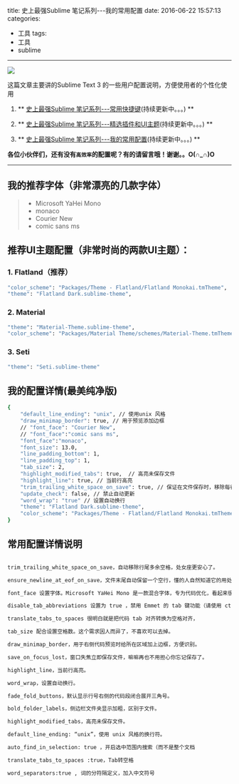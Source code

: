 title: 史上最强Sublime 笔记系列---我的常用配置
date: 2016-06-22 15:57:13
categories:
  - 工具
tags:
  - 工具
  - sublime
---

![](http://ww1.sinaimg.cn/large/69a9ed59gw1f56cg7zmfvj20hm08kdhc.jpg)

这篇文章主要讲的Sublime Text 3 的一些用户配置说明，方便使用者的个性化使用

1. ** [史上最强Sublime 笔记系列---常用快捷键](/2016/06/24/SublimeText-常用快捷键/)(持续更新中。。。) **

2. ** [史上最强Sublime 笔记系列---精选插件和UI主题](/2016/06/23/SublimeText-常用插件和主题/)(持续更新中。。。) **

3. ** [史上最强Sublime 笔记系列---我的常用配置](/2016/06/22/SublimeText-我的常用配置/)(持续更新中。。。)  **

**各位小伙伴们，还有没有`高效率`的配置呢？有的请留言哦！谢谢。。O(∩_∩)O**

<!-- more -->

***

## 我的推荐字体（**非常漂亮的几款字体**）

>    * Microsoft YaHei Mono
>    * monaco
>    * Courier New
>    * comic sans ms

## 推荐UI主题配置（**非常时尚的两款UI主题**）：

### 1. Flatland（推荐）

``` bash
"color_scheme": "Packages/Theme - Flatland/Flatland Monokai.tmTheme",
"theme": "Flatland Dark.sublime-theme",
```

### 2. Material

``` bash
"theme": "Material-Theme.sublime-theme",
"color_scheme": "Packages/Material Theme/schemes/Material-Theme.tmTheme",
```

### 3. Seti

``` bash
"theme": "Seti.sublime-theme"
```

## 我的配置详情(最美纯净版)

``` bash 
{
    "default_line_ending": "unix", // 使用unix 风格
    "draw_minimap_border": true, // 用于预览添加边框
    // "font_face": "Courier New",
    // "font_face":"comic sans ms",
    "font_face":"monaco",
    "font_size": 13.0,
    "line_padding_bottom": 1,
    "line_padding_top": 1,
    "tab_size": 2,
    "highlight_modified_tabs": true,  // 高亮未保存文件
    "highlight_line": true, // 当前行高亮
    "trim_trailing_white_space_on_save": true, // 保证在文件保存时，移除每行结尾多余空格
    "update_check": false, // 禁止自动更新
    "word_wrap": "true" // 设置自动换行
    "theme": "Flatland Dark.sublime-theme",
    "color_scheme": "Packages/Theme - Flatland/Flatland Monokai.tmTheme",
}


```

## 常用配置详情说明

``` bash

trim_trailing_white_space_on_save，自动移除行尾多余空格，处女座更安心了。

ensure_newline_at_eof_on_save，文件末尾自动保留一个空行，懂的人自然知道它的用处。

font_face 设置字体。Microsoft YaHei Mono 是一款混合字体，专为代码优化，看起来很舒服。当然你也可以使用你自己喜欢的字体，或者删掉本行，使用默认字体。

disable_tab_abbreviations 设置为 true ，禁用 Emmet 的 tab 键功能（请使用 ctrl+e），系统自带的 tab 功能还是可圈可点的。当然你也可以不设置它，以完全使用 Emmet 的 tab 补全功能。

translate_tabs_to_spaces 很明白就是把代码 tab 对齐转换为空格对齐，

tab_size 配合设置空格数。这个需求因人而异了，不喜欢可以去掉。

draw_minimap_border，用于右侧代码预览时给所在区域加上边框，方便识别。

save_on_focus_lost，窗口失焦立即保存文件，嘛嘛再也不用担心你忘记保存了。

highlight_line，当前行高亮。

word_wrap，设置自动换行。

fade_fold_buttons，默认显示行号右侧的代码段闭合展开三角号。

bold_folder_labels，侧边栏文件夹显示加粗，区别于文件。

highlight_modified_tabs，高亮未保存文件。

default_line_ending: “unix”，使用 unix 风格的换行符。

auto_find_in_selection: true ，开启选中范围内搜索（而不是整个文档

translate_tabs_to_spaces :true，Tab转空格

word_separators:true , 词的分符隔定义，加入中文符号

```
